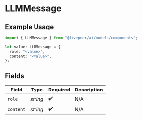 # LLMMessage

## Example Usage

```typescript
import { LLMMessage } from "@livepeer/ai/models/components";

let value: LLMMessage = {
  role: "<value>",
  content: "<value>",
};
```

## Fields

| Field              | Type               | Required           | Description        |
| ------------------ | ------------------ | ------------------ | ------------------ |
| `role`             | *string*           | :heavy_check_mark: | N/A                |
| `content`          | *string*           | :heavy_check_mark: | N/A                |